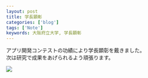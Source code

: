 ```yaml
---
layout: post
title: 学長顕彰
categories: ['blog']
tags: ['Note']
keywords: 大阪府立大学, 学長顕彰
---
```


アプリ開発コンテストの功績により学長顕彰を戴きました。<br/>
次は研究で成果をあげられるよう頑張ります。

<img src="/img/blog_honor_myphoto.jpg" class="image-on-frame" />
